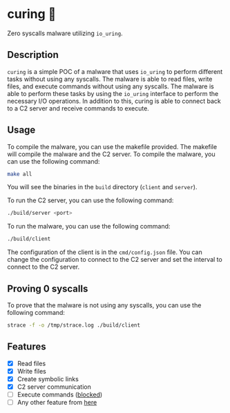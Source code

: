 # curing 💊
Zero syscalls malware utilizing `io_uring`.

## Description
`curing` is a simple POC of a malware that uses `io_uring` to perform different tasks without using any syscalls. The malware is able to read files, write files, and execute commands without using any syscalls. The malware is able to perform these tasks by using the `io_uring` interface to perform the necessary I/O operations. In addition to this, curing is able to connect back to a C2 server and receive commands to execute.

## Usage
To compile the malware, you can use the makefile provided. The makefile will compile the malware and the C2 server. To compile the malware, you can use the following command:
```bash
make all
```
You will see the binaries in the `build` directory (`client` and `server`).

To run the C2 server, you can use the following command:
```bash
./build/server <port>
```

To run the malware, you can use the following command:
```bash
./build/client
```
The configuration of the client is in the `cmd/config.json` file. You can change the configuration to connect to the C2 server and set the interval to connect to the C2 server.

## Proving 0 syscalls
To prove that the malware is not using any syscalls, you can use the following command:
```bash
strace -f -o /tmp/strace.log ./build/client
```

## Features
- [x] Read files
- [x] Write files
- [x] Create symbolic links
- [x] C2 server communication
- [ ] Execute commands ([blocked](https://github.com/axboe/liburing/discussions/1307))
- [ ] Any other feature from [here](https://github.com/axboe/liburing/blob/1a780b1fa6009fe9eb14dc48a99f6917556a8f3b/src/include/liburing/io_uring.h#L206)